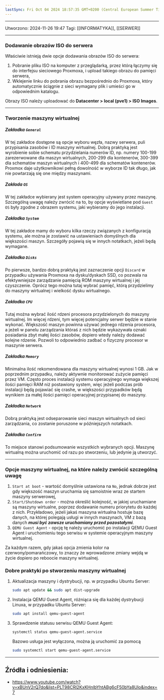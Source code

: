 ```yaml
---
lastSync: Fri Oct 04 2024 18:57:35 GMT+0200 (Central European Summer Time)
---
```


---
Utworzono: 2024-11-26 19:47
Tagi: [[INFORMATYKA]], [[SERWER]]

---

### **Dodawanie obrazów ISO do serwera** 
Właściwie istnieją dwie opcje dodawania obrazów ISO do serwera: 
1. Pobranie pliku ISO na komputer z przeglądarką, przez którą łączymy się do interfejsu sieciowego Proxmoxa, i upload takiego obrazu do pamięci serwera,
2. Wklejenie linku do pobrania obrazu bezpośrednio do Proxmoxa, który automatycznie ściągnie z sieci wymagany plik i umieści go w odpowiednim katalogu.

Obrazy ISO należy uploadować do **Datacenter > local (pve1) > ISO Images**.

---
### **Tworzenie maszyny wirtualnej**
##### Zakładka `General`
W tej zakładce dostępne są opcje wyboru węzła, nazwy serwera, puli przypisania zasobów i ID maszyny wirtualnej. Dobrą praktyką jest wyrobienie sobie schematu przydzielania numerów ID, np. numery 100-199 zarezerwowane dla maszyn wirtualnych, 200-299 dla kontenerów, 300-399 dla schematów maszyn wirtualnych i 400-499 dla schematów kontenerów. Proxmox daje użytkownikowi pełną dowolność w wyborze ID tak długo, jak nie powtarzają się one między maszynami. 
##### Zakłada `OS`
W tej zakładce wybierany jest system operacyjny używany przez maszynę. Szczególną uwagę należy zwrócić na to, by opcje wyświetlane pod `Guest OS` były zgodne z obrazem systemu, jaki wybieramy do jego instalacji.
##### Zakładka `System`
W tej zakładce mamy do wyboru kilka rzeczy związanych z konfiguracją systemu, ale można je zostawić na ustawieniach domyślnych dla większości maszyn. Szczegóły pojawią się w innych notatkach, jeżeli będą wymagane.
##### Zakładka `Disks`
Po pierwsze, bardzo dobrą praktyką jest zaznaczenie opcji `Discard` w przypadku używania Proxmoxa na dysku/dyskach SSD, co pozwala na efektywniejsze zarządzanie pamięcią ROM maszyny wirtualnej i jej czyszczenie. Oprócz tego można tutaj wybrać pamięć, którą przydzielimy do maszyny wirtualnej i wielkość dysku wirtualnego.
##### Zakładka `CPU`
Tutaj można wybrać ilość rdzeni procesora przydzielonych do maszyny wirtualnej. Im więcej rdzeni, tym więcej potencjalny serwer będzie w stanie wykonać. Większość maszyn powinna używać jednego rdzenia procesora, a jeżeli w panelu zarządzania któraś z nich będzie wykazywała oznaki posiadania zbyt małej ilości zasobów, dopiero wtedy należy dodawać kolejne rdzenie. Pozwoli to odpowiednio zadbać o fizyczny procesor w maszynie serwera.
##### Zakładka `Memory`
Minimalna ilość rekomendowana dla maszyny wirtualnej wynosi 1 GB. Jak w poprzednim przypadku, należy aktywnie monitorować zużycie pamięci przez VM. Często proces instalacji systemu operacyjnego wymaga większej ilości pamięci RAM niż postawiony system, więc jeżeli podczas prób instalacji będą pojawiać się crashe, w większości przypadków będą wynikiem za małej ilości pamięci operacyjnej przypisanej do maszyny.
##### Zakładka `Network`
Dobrą praktyką jest odseparowanie sieci maszyn wirtualnych od sieci zarządzania, co zostanie poruszone w późniejszych notatkach. 
##### Zakładka `Confirm`
To miejsce stanowi podsumowanie wszystkich wybranych opcji. Maszynę wirtualną można uruchomić od razu po stworzeniu, lub jedynie ją utworzyć.

---
### **Opcje maszyny wirtualnej, na które należy zwrócić szczególną uwagę**
1. `Start at boot` - wartość domyślnie ustawiona na `No`, jednak dobrze jest gdy większość maszyn uruchamia się samoistnie wraz ze startem maszyny serwerowej,
2. `Start/Shutdown order` - można określić kolejność, w jakiej uruchamiane są maszyny wirtualne, poprzez dodawanie numeru priorytetu do każdej z nich. Przykładowo, jeżeli jakaś maszyna wirtualna hostuje bazę danych, na której polegają usługi w innych maszynach, VM z bazą danych ***musi być zawsze uruchamiany przed pozostałymi***.
3. `QEMU Guest Agent` - opcję tę należy uruchomić po instalacji QEMU Guest Agent i uruchomieniu tego serwisu w systemie operacyjnym maszyny wirtualnej.

 Za każdym razem, gdy jakaś opcja zmienia kolor na czerwony/pomarańczowy, to znaczy że wprowadzone zmiany wejdą w życie dopiero po reboocie maszyny wirtualnej.
 
### **Dobre praktyki po stworzeniu maszyny wirtualnej**
1. Aktualizacja maszyny i dystrybucji, np. w przypadku Ubuntu Server:
   ```bash
   sudo apt update && sudo apt dist-upgrade
   ```

2. Instalacja QEMU Guest Agent, różniąca się dla każdej dystrybucji Linuxa, w przypadku Ubuntu Server:
   ```bash
   sudo apt install qemu-guest-agent
	```

3. Sprawdzenie statusu serwisu QEMU Guest Agent:
   ```bash
   systemctl status qemu-guest-agent.service
	```

	Bazowo usługa jest wyłączona, można ją uruchomić za pomocą
	```bash
   sudo systemctl start qemu-guest-agent.service
	```


---
## Źródła i odniesienia:
- https://www.youtube.com/watch?v=xBUnV2rQ7do&list=PLT98CRl2KxKHnlbYhtABg6cF50bYa8Ulo&index=7